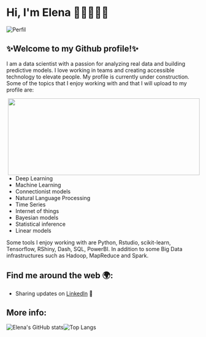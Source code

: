 # Hi, I'm Elena 👋🏽👩🏽‍💻

![Perfil](https://user-images.githubusercontent.com/98991004/196054442-07f68071-43e5-4e5e-a03b-c138a1dc614e.png)

## ✨Welcome to my Github profile!✨

I am a data scientist with a passion for analyzing real data and building predictive models. I love working in teams and creating accessible technology to elevate people. My profile is currently under construction. Some of the topics that I enjoy working with and that I will upload to my profile are:
<p> 
<img src="https://user-images.githubusercontent.com/98991004/196054789-0d8a3e5a-d074-42ad-a965-4e3882d76a97.gif" align="right" width="500" height="200">

  - Deep Learning
  - Machine Learning
- Connectionist models
- Natural Language Processing
- Time Series
- Internet of things
- Bayesian models
- Statistical inference
- Linear models
</p>

Some tools I enjoy working with are Python, Rstudio, scikit-learn, Tensorflow, RShiny, Dash, SQL, PowerBI. In addition to some Big Data infrastructures such as Hadoop, MapReduce and Spark.

## Find me around the web 🌍:

- Sharing updates on <a href="www.linkedin.com/in/emacas">LinkedIn</a> 💼

<!--
**elenamarreroo/elenamarreroo** is a ✨ _special_ ✨ repository because its `README.md` (this file) appears on your GitHub profile.
Here are some ideas to get you started:
- 🔭 I’m currently working on ...
- 🌱 I’m currently learning ...
- 👯 I’m looking to collaborate on ...
- 🤔 I’m looking for help with ...
- 💬 Ask me about ...
- 📫 How to reach me: ...
- 😄 Pronouns: ...
- ⚡ Fun fact: ...
-->
## More info:

![Elena's GitHub stats](https://github-readme-stats.vercel.app/api?username=elenamarreroo&show_icons=true&theme=omni&title_color=E2CDF8&text_color=242D4E&icon_color=E2CDF8&border_color=8EB4F9&bg_color=5572DF)![Top Langs](https://github-readme-stats.vercel.app/api/top-langs/?username=elenamarreroo&layout=compact&title_color=E2CDF8&text_color=242D4E&icon_color=E2CDF8&border_color=8EB4F9&bg_color=5572DF)
